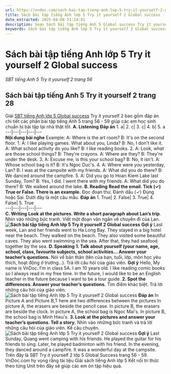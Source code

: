 ```yaml
---
url: https://vndoc.com/sach-bai-tap-tieng-anh-lop-5-try-it-yourself-2-global-success-331146
title: Sách bài tập tiếng Anh lớp 5 Try it yourself 2 Global success - SBT tiếng Anh 5 Try it yourself 2 trang 56 - VnDoc.com
date_extracted: 2025-04-08 21:14:41
description: Soạn Sách bài tập tiếng Anh 5 Global success Try it yourself 2 trang 56 59 giúp các em dễ dàng chuẩn bị bài tập hiệu quả.
keywords: Sách bài tập tiếng Anh lớp 5 Try it yourself 2 Global success,Sách bài tập tiếng Anh 5 Try it yourself 2 Global success,Sách bài tập tiếng Anh lớp 5 Try it yourself 2,Sách bài tập tiếng Anh 5 Try it yourself 2,SBT tiếng Anh 5 Try it yourself 2 trang 56 59,sách bài tập tiếng anh lớp 5 Try it yourself 2 trang 56 59,sách bài tập tiếng anh lớp 5 global success Try it yourself 2,sách bài tập tiếng anh 5 global success Try it yourself 2
---
```


# Sách bài tập tiếng Anh lớp 5 Try it yourself 2 Global success
 _SBT tiếng Anh 5 Try it yourself 2 trang 56_
## Sách bài tập tiếng Anh 5 Try it yourself 2 trang 28
Giải [SBT tiếng Anh lớp 5 Global success](<https://vndoc.com/sach-bai-tap-tieng-anh-lop-5-global-success>) Try it yourself 2 bao gồm đáp án chi tiết các phần bài tập tiếng Anh 5 trang 56 - 59 giúp các em học sinh chuẩn bị bài tập tại nhà thật tốt.
**A. Listening**
**Đáp án**
1\. a| 2\. c| 3\. c| 4\. b| 5\. a  
---|---|---|---|---  
**Nội dung bài nghe**
Example:
A: Where is the art room?
B: It's on the second floor.
1\. A: I like playing games. What about you, Linda?
B: No, I don't like it.
A: What school activity do you like?
B: I like reading  books.
2\. A: Look, what are those school things?
B: They're crayons.
A: Where are they?
B: They're under the desk.
3\. A: Excuse me, is this your school bag?
B: No, it isn't.
A: Whose school bag is it?
B: It's Ngoc Duc's.
4\. A: Where were you yesterday, Lan?
B: I was at the campsite with my friends.
A: What did you do there?
B: We danced around the campfire.
5\. A: Did you go to Hoan Kiem Lake last Sunday, Tom?
B: Yes, I did. I went there with my friends.
A: What did you do there?
B: We walked around the lake.
**B. Reading**
**Read the email. Tick \(✓\) True or False. There is an example.** Đọc đoạn thư. Đánh dấu \(✓\) Đúng hoặc Sai. Dưới đây là một câu mẫu.
**Đáp án**
1\. True| 2\. False| 3\. True| 4\. False| 5\. True  
---|---|---|---|---  
**C. Writing**
**Look at the pictures. Write a short paragraph about Lan’s trip**. Nhìn vào những bức tranh. Viết một đoạn văn ngắn về chuyến đi của Lan.
**![Sách bài tập tiếng Anh lớp 5 Try it yourself 2 Global success](https://i.vdoc.vn/data/image/2024/11/08/sach-bai-tap-tieng-anh-lop-5-try-it-yourself-2-global-success-1.png)**
**Gợi ý**
Last week, Lan and her friends went to Ha Long Bay. They stayed in a big hotel near the beach. They walked on the beach. They also visited some beautiful caves. They also went swimming in the sea. After that, they had seafood together by the sea.
**D. Speaking**
**1\. Talk about yourself \(your name, age, school, class, favourite subjects, school activities... Answer your teacher’s questions.** Nói về bản thân \(tên của bạn, tuổi, lớp, môn học yêu thích, hoạt động ở trường…\). Trả lời câu hỏi của giáo viên.
**Gợi ý**
Hello, My name is VnDoc. I’m in class 5A. I am 10 years old. I like reading comic books so I always read in my free time. In the future, I would like to be an English teacher in the future because I want to be a tour guide.
**2\. Spot the differences. Answer your teacher’s questions.** Tìm điểm khác biệt. Trả lời những câu hỏi của giáo viên.
![Sách bài tập tiếng Anh lớp 5 Try it yourself 2 Global success](https://i.vdoc.vn/data/image/2024/11/08/sach-bai-tap-tieng-anh-lop-5-try-it-yourself-2-global-success-2.png)
**Đáp án**
In Picture A and Picture B,T here are two differences between the pictures
In picture A, the erasers are beside the pencil case.
In picture B, the erasers are beside the clock.
In picture A, the school bag is Ngoc Mai's.
In picture B, the school bag is Minh Hieu's.
**3\. Look at the pictures and answer your teacher’s questions. Tell a story.** Nhìn vào nhữmg bức tranh và trả lời những câu hỏi của giáo viên. Kể câu chuyện.
![Sách bài tập tiếng Anh lớp 5 Try it yourself 2 Global success](https://i.vdoc.vn/data/image/2024/11/08/sach-bai-tap-tieng-anh-lop-5-try-it-yourself-2-global-success-3.png)
**Gợi ý**
Last Sunday, Quang went camping with his friends. He played the guitar for his friends to sing. Later, he played badminton with his friend. In the evening, they danced around a campfire. It was a wonderful day at the campsite.
Trên đây là SBT Try it yourself 2 lớp 5 Global Success trang 56 - 59. VnDoc.com hy vọng rằng tài liệu Giải  sách tiếng Anh lớp 5 Kết nối tri thức theo từng Unit trên đây sẽ giúp các em ôn tập hiệu quả.
